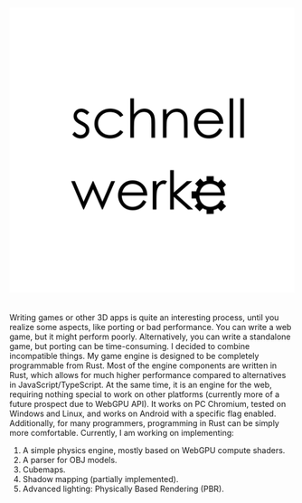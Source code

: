 # <p align="center"> <img src="https://github.com/VitionVlad/schnellwerke/blob/main/logo.png"> </p>
Writing games or other 3D apps is quite an interesting process, until you realize some aspects, like porting or bad performance. You can write a web game, but it might perform poorly. Alternatively, you can write a standalone game, but porting can be time-consuming. I decided to combine incompatible things. My game engine is designed to be completely programmable from Rust. Most of the engine components are written in Rust, which allows for much higher performance compared to alternatives in JavaScript/TypeScript. At the same time, it is an engine for the web, requiring nothing special to work on other platforms (currently more of a future prospect due to WebGPU API). It works on PC Chromium, tested on Windows and Linux, and works on Android with a specific flag enabled. Additionally, for many programmers, programming in Rust can be simply more comfortable. Currently, I am working on implementing:  
1. A simple physics engine, mostly based on WebGPU compute shaders.  
2. A parser for OBJ models.  
3. Cubemaps.  
4. Shadow mapping (partially implemented).  
5. Advanced lighting: Physically Based Rendering (PBR).  
